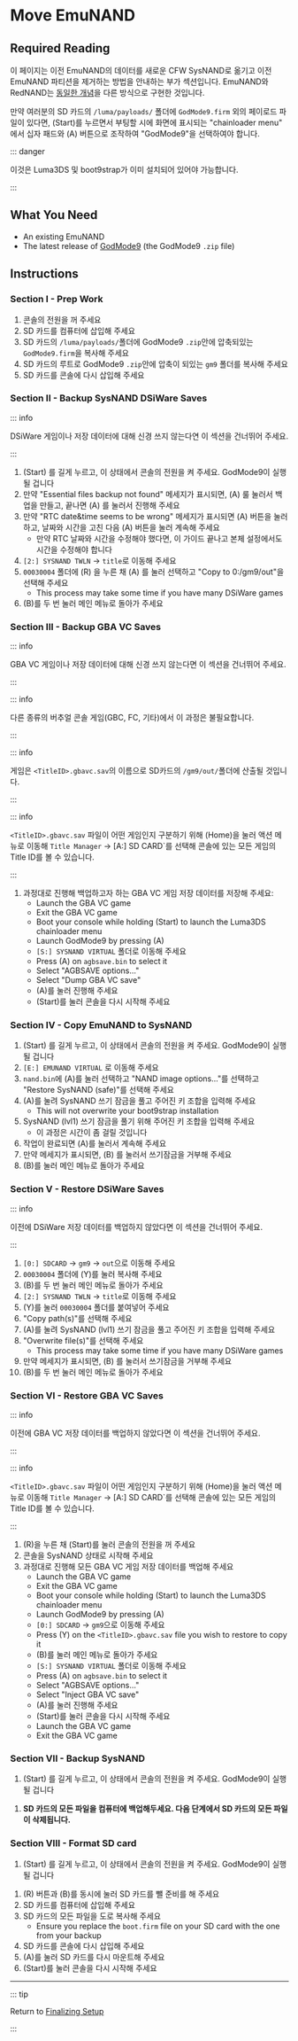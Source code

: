 # Move EmuNAND

## Required Reading

이 페이지는 이전 EmuNAND의 데이터를 새로운 CFW SysNAND로 옮기고 이전 EmuNAND 파티션을 제거하는 방법을 안내하는 부가 섹션입니다. EmuNAND와 RedNAND는 [동일한 개념](http://3dbrew.org/wiki/NAND_Redirection)을 다른 방식으로 구현한 것입니다.

만약 여러분의 SD 카드의 `/luma/payloads/` 폴더에 `GodMode9.firm` 외의 페이로드 파일이 있다면, (Start)를 누르면서 부팅할 시에 화면에 표시되는 "chainloader menu" 에서 십자 패드와 (A) 버튼으로 조작하여 "GodMode9"을 선택하여야 합니다.

::: danger

이것은 Luma3DS 및 boot9strap가 이미 설치되어 있어야 가능합니다.

:::

## What You Need

- An existing EmuNAND
- The latest release of [GodMode9](https://github.com/d0k3/GodMode9/releases/latest) (the GodMode9 `.zip` file)

## Instructions

### Section I - Prep Work

1. 콘솔의 전원을 꺼 주세요
2. SD 카드를 컴퓨터에 삽입해 주세요
3. SD 카드의 `/luma/payloads/`폴더에 GodMode9 `.zip`안에 압축되있는 `GodMode9.firm`을 복사해 주세요
4. SD 카드의 루트로 GodMode9 `.zip`안에 압축이 되있는 `gm9` 폴더를 복사해 주세요
5. SD 카드를 콘솔에 다시 삽입해 주세요

### Section II - Backup SysNAND DSiWare Saves

::: info

DSiWare 게임이나 저장 데이터에 대해 신경 쓰지 않는다연 이 섹션을 건너뛰어 주세요.

:::

1. (Start) 를 길게 누르고, 이 상태에서 콘솔의 전원을 켜 주세요. GodMode9이 실행될 겁니다
2. 만약 "Essential files backup not found" 메세지가 표시되면, (A) 룰 눌러서 백업을 만들고, 끝나면 (A) 를 눌러서 진행해 주세요
3. 만약 "RTC date&time seems to be wrong" 메세지가 표시되면 (A) 버튼을 눌러 하고, 날짜와 시간을 고친 다음 (A) 버튼을 눌러 계속해 주세요
   - 만약 RTC 날짜와 시간을 수정해야 했다면, 이 가이드 끝나고 본체 설정에서도 시간을 수정해야 합니다
4. `[2:] SYSNAND TWLN` -> `title`로 이동해 주세요
5. `00030004` 폴더에 (R) 을 누른 채 (A) 를 눌러 선택하고 "Copy to 0:/gm9/out"을 선택해 주세요
   - This process may take some time if you have many DSiWare games
6. (B)를 두 번 눌러 메인 메뉴로 돌아가 주세요

### Section III - Backup GBA VC Saves

::: info

GBA VC 게임이나 저장 데이터에 대해 신경 쓰지 않는다면 이 섹션을 건너뛰어 주세요.

:::

::: info

다른 종류의 버추얼 콘솔 게임(GBC, FC, 기타)에서 이 과정은 불필요합니다.

:::

::: info

게임은 `<TitleID>.gbavc.sav`의 이름으로 SD카드의 `/gm9/out/`폴더에 산출될 것입니다.

:::

::: info

`<TitleID>.gbavc.sav` 파일이 어떤 게임인지 구분하기 위해 (Home)을 눌러 액션 메뉴로 이동해 `Title Manager` -> [A:] SD CARD\`를 선택해 콘솔에 있는 모든 게임의 Title ID를 볼 수 있습니다.

:::

1. 과정대로 진행해 백업하고자 하는 GBA VC 게임 저장 데이터를 저장해 주세요:
   - Launch the GBA VC game
   - Exit the GBA VC game
   - Boot your console while holding (Start) to launch the Luma3DS chainloader menu
   - Launch GodMode9 by pressing (A)
   - `[S:] SYSNAND VIRTUAL` 폴더로 이동해 주세요
   - Press (A) on `agbsave.bin` to select it
   - Select "AGBSAVE options..."
   - Select "Dump GBA VC save"
   - (A)를 눌러 진행해 주세요
   - (Start)를 눌러 콘솔을 다시 시작해 주세요

### Section IV - Copy EmuNAND to SysNAND

1. (Start) 를 길게 누르고, 이 상태에서 콘솔의 전원을 켜 주세요. GodMode9이 실행될 겁니다
2. `[E:] EMUNAND VIRTUAL` 로 이동해 주세요
3. `nand.bin`에 (A)를 눌러 선택하고 "NAND image options..."를 선택하고 "Restore SysNAND (safe)"를 선택해 주세요
4. (A)를 눌려 SysNAND 쓰기 잠금을 풀고 주어진 키 조합을 입력해 주세요
   - This will not overwrite your boot9strap installation
5. SysNAND (lvl1) 쓰기 잠금을 풀기 위해 주어진 키 조합을 입력해 주세요
   - 이 과정은 시간이 좀 걸릴 것입니다
6. 작업이 완료되면 (A)를 눌러서 계속해 주세요
7. 만약 메세지가 표시되면, (B) 를 눌러서 쓰기잠금을 거부해 주세요
8. (B)를 눌러 메인 메뉴로 돌아가 주세요

### Section V - Restore DSiWare Saves

::: info

이전에 DSiWare 저장 데이터를 백업하지 않았다면 이 섹션을 건너뛰어 주세요.

:::

1. `[0:] SDCARD` -> `gm9` -> `out`으로 이동해 주세요
2. `00030004` 폴더에 (Y)를 눌러 복사해 주세요
3. (B)를 두 번 눌러 메인 메뉴로 돌아가 주세요
4. `[2:] SYSNAND TWLN` -> `title`로 이동해 주세요
5. (Y)를 눌러 `00030004` 폴더를 붙여넣어 주세요
6. "Copy path(s)"를 선택해 주세요
7. (A)를 눌려 SysNAND (lvl1) 쓰기 잠금을 풀고 주어진 키 조합을 입력해 주세요
8. "Overwrite file(s)"를 선택해 주세요
   - This process may take some time if you have many DSiWare games
9. 만약 메세지가 표시되면, (B) 를 눌러서 쓰기잠금을 거부해 주세요
10. (B)를 두 번 눌러 메인 메뉴로 돌아가 주세요

### Section VI - Restore GBA VC Saves

::: info

이전에 GBA VC 저장 데이터를 백업하지 않았다면 이 섹션을 건너뛰어 주세요.

:::

::: info

`<TitleID>.gbavc.sav` 파일이 어떤 게임인지 구분하기 위해 (Home)을 눌러 액션 메뉴로 이동해 `Title Manager` -> [A:] SD CARD\`를 선택해 콘솔에 있는 모든 게임의 Title ID를 볼 수 있습니다.

:::

1. (R)을 누른 채 (Start)를 눌러 콘솔의 전원을 꺼 주세요
2. 콘솔을 SysNAND 상태로 시작해 주세요
3. 과정대로 진행해 모든 GBA VC 게임 저장 데이터를 백업해 주세요
   - Launch the GBA VC game
   - Exit the GBA VC game
   - Boot your console while holding (Start) to launch the Luma3DS chainloader menu
   - Launch GodMode9 by pressing (A)
   - `[0:] SDCARD` -> `gm9`으로 이동해 주세요
   - Press (Y) on the `<TitleID>.gbavc.sav` file you wish to restore to copy it
   - (B)를 눌러 메인 메뉴로 돌아가 주세요
   - `[S:] SYSNAND VIRTUAL` 폴더로 이동해 주세요
   - Press (A) on `agbsave.bin` to select it
   - Select "AGBSAVE options..."
   - Select "Inject GBA VC save"
   - (A)를 눌러 진행해 주세요
   - (Start)를 눌러 콘솔을 다시 시작해 주세요
   - Launch the GBA VC game
   - Exit the GBA VC game

### Section VII - Backup SysNAND

1. (Start) 를 길게 누르고, 이 상태에서 콘솔의 전원을 켜 주세요. GodMode9이 실행될 겁니다

<!--@include: ./_include/nand-backup.md -->

1. **SD 카드의 모든 파일을 컴퓨터에 백업해두세요. 다음 단계에서 SD 카드의 모든 파일이 삭제됩니다.**

### Section VIII - Format SD card

1. (Start) 를 길게 누르고, 이 상태에서 콘솔의 전원을 켜 주세요. GodMode9이 실행될 겁니다

<!--@include: ./_include/format-sd-gm9.md -->

1. (R) 버튼과 (B)를 동시에 눌러 SD 카드를 뺄 준비를 해 주세요
2. SD 카드를 컴퓨터에 삽입해 주세요
3. SD 카드의 모든 파일을 도로 복사해 주세요
   - Ensure you replace the `boot.firm` file on your SD card with the one from your backup
4. SD 카드를 콘솔에 다시 삽입해 주세요
5. (A)를 눌러 SD 카드를 다시 마운트해 주세요
6. (Start)를 눌러 콘솔을 다시 시작해 주세요

___

::: tip

Return to [Finalizing Setup](finalizing-setup)

:::
